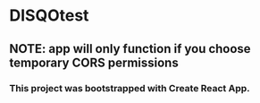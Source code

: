 # DISQOtest

## NOTE: app will only function if you choose temporary CORS permissions

### This project was bootstrapped with Create React App.

